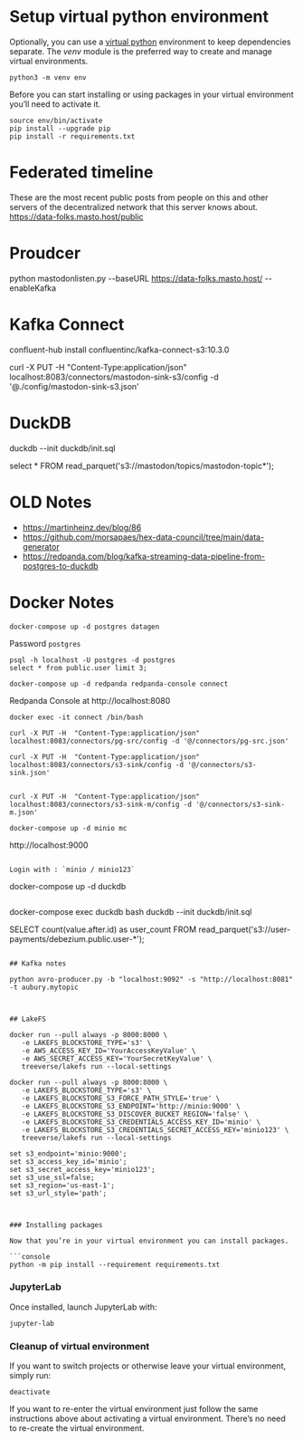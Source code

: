 # Setup virtual python environment
Optionally, you can use a [virtual python](https://packaging.python.org/en/latest/guides/installing-using-pip-and-virtual-environments/) environment to keep dependencies separate. The _venv_ module is the preferred way to create and manage virtual environments. 

 ```console
python3 -m venv env
```

Before you can start installing or using packages in your virtual environment you’ll need to activate it.

```console
source env/bin/activate
pip install --upgrade pip
pip install -r requirements.txt
 ```


# Federated timeline
These are the most recent public posts from people on this and other servers of the decentralized network that this server knows about.
https://data-folks.masto.host/public

# Proudcer
python mastodonlisten.py --baseURL https://data-folks.masto.host/ --enableKafka

# Kafka Connect

confluent-hub install confluentinc/kafka-connect-s3:10.3.0

curl -X PUT -H  "Content-Type:application/json" localhost:8083/connectors/mastodon-sink-s3/config -d '@./config/mastodon-sink-s3.json'


# DuckDB

duckdb --init duckdb/init.sql

select *  FROM read_parquet('s3://mastodon/topics/mastodon-topic*');


# OLD Notes

- https://martinheinz.dev/blog/86
- https://github.com/morsapaes/hex-data-council/tree/main/data-generator
- https://redpanda.com/blog/kafka-streaming-data-pipeline-from-postgres-to-duckdb


# Docker Notes

```
docker-compose up -d postgres datagen
```

Password `postgres`

```
psql -h localhost -U postgres -d postgres
select * from public.user limit 3;
```

```
docker-compose up -d redpanda redpanda-console connect
```

Redpanda Console at http://localhost:8080

```
docker exec -it connect /bin/bash

curl -X PUT -H  "Content-Type:application/json" localhost:8083/connectors/pg-src/config -d '@/connectors/pg-src.json'

curl -X PUT -H  "Content-Type:application/json" localhost:8083/connectors/s3-sink/config -d '@/connectors/s3-sink.json'


curl -X PUT -H  "Content-Type:application/json" localhost:8083/connectors/s3-sink-m/config -d '@/connectors/s3-sink-m.json'

```



```
docker-compose up -d minio mc
```
http://localhost:9000
```

Login with : `minio / minio123`

```
docker-compose up -d duckdb
```

```
docker-compose exec duckdb bash
duckdb --init duckdb/init.sql

SELECT count(value.after.id) as user_count FROM read_parquet('s3://user-payments/debezium.public.user-*');

```

## Kafka notes

python avro-producer.py -b "localhost:9092" -s "http://localhost:8081" -t aubury.mytopic



## LakeFS

docker run --pull always -p 8000:8000 \
   -e LAKEFS_BLOCKSTORE_TYPE='s3' \
   -e AWS_ACCESS_KEY_ID='YourAccessKeyValue' \
   -e AWS_SECRET_ACCESS_KEY='YourSecretKeyValue' \
   treeverse/lakefs run --local-settings

docker run --pull always -p 8000:8000 \
   -e LAKEFS_BLOCKSTORE_TYPE='s3' \
   -e LAKEFS_BLOCKSTORE_S3_FORCE_PATH_STYLE='true' \
   -e LAKEFS_BLOCKSTORE_S3_ENDPOINT='http://minio:9000' \
   -e LAKEFS_BLOCKSTORE_S3_DISCOVER_BUCKET_REGION='false' \
   -e LAKEFS_BLOCKSTORE_S3_CREDENTIALS_ACCESS_KEY_ID='minio' \
   -e LAKEFS_BLOCKSTORE_S3_CREDENTIALS_SECRET_ACCESS_KEY='minio123' \
   treeverse/lakefs run --local-settings   

set s3_endpoint='minio:9000';
set s3_access_key_id='minio';
set s3_secret_access_key='minio123';
set s3_use_ssl=false;
set s3_region='us-east-1';
set s3_url_style='path';



### Installing packages

Now that you’re in your virtual environment you can install packages.

```console
python -m pip install --requirement requirements.txt
```

### JupyterLab
Once installed, launch JupyterLab with:

```console
jupyter-lab
```

### Cleanup of virtual environment
If you want to switch projects or otherwise leave your virtual environment, simply run:

```console
deactivate
```

If you want to re-enter the virtual environment just follow the same instructions above about activating a virtual environment. There’s no need to re-create the virtual environment.
